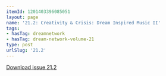 ```yaml
---
itemId: 1201403396085051
layout: page
name: '21.2: Creativity & Crisis: Dream Inspired Music II'
tags:
- hasTag: dreamnetwork
- hasTag: dream-network-volume-21
type: post
urlSlug: '21.2'
---
```

<a href="files/pdfs/Volume_21/21.2_crisis_II.pdf" download="">Download issue 21.2</a>